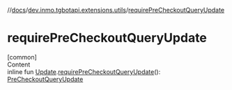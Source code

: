 //[docs](../../index.md)/[dev.inmo.tgbotapi.extensions.utils](index.md)/[requirePreCheckoutQueryUpdate](require-pre-checkout-query-update.md)



# requirePreCheckoutQueryUpdate  
[common]  
Content  
inline fun [Update](../dev.inmo.tgbotapi.types.update.abstracts/-update/index.md).[requirePreCheckoutQueryUpdate](require-pre-checkout-query-update.md)(): [PreCheckoutQueryUpdate](../dev.inmo.tgbotapi.types.update/-pre-checkout-query-update/index.md)  



